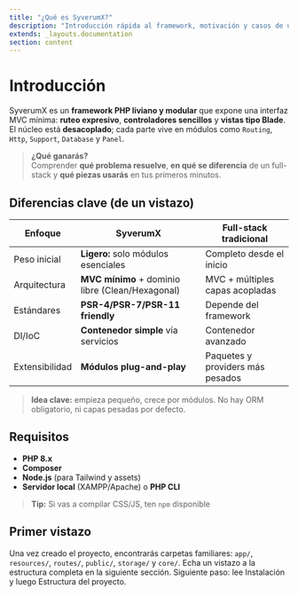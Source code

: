```yaml
---
title: "¿Qué es SyverumX?"
description: "Introducción rápida al framework, motivación y casos de uso."
extends: _layouts.documentation
section: content
---
```


# Introducción

SyverumX es un **framework PHP liviano y modular** que expone una interfaz MVC mínima: **ruteo expresivo**, **controladores sencillos** y **vistas tipo Blade**.  
El núcleo está **desacoplado**; cada parte vive en módulos como `Routing`, `Http`, `Support`, `Database` y `Panel`.

> **¿Qué ganarás?**  
> Comprender **qué problema resuelve**, **en qué se diferencia** de un full-stack y **qué piezas usarás** en tus primeros minutos.


## Diferencias clave (de un vistazo)

| Enfoque        | **SyverumX**                                    | Full-stack tradicional          |
|----------------|------------------------------------------------|--------------------------------|
| Peso inicial   | **Ligero:** solo módulos esenciales             | Completo desde el inicio        |
| Arquitectura   | **MVC mínimo** + dominio libre (Clean/Hexagonal)| MVC + múltiples capas acopladas |
| Estándares     | **PSR-4/PSR-7/PSR-11 friendly**                 | Depende del framework           |
| DI/IoC         | **Contenedor simple** vía servicios             | Contenedor avanzado             |
| Extensibilidad | **Módulos plug-and-play**                       | Paquetes y providers más pesados|


> **Idea clave:** empieza pequeño, crece por módulos. No hay ORM obligatorio, ni capas pesadas por defecto.


## Requisitos

- **PHP 8.x**
- **Composer**
- **Node.js** (para Tailwind y assets)
- **Servidor local** (XAMPP/Apache) o **PHP CLI**

> **Tip:** Si vas a compilar CSS/JS, ten `npm` disponible

## Primer vistazo 

Una vez creado el proyecto, encontrarás carpetas familiares: `app/`, `resources/`, `routes/`, `public/`, `storage/` y `core/`. Echa un vistazo a la estructura completa en la siguiente sección. Siguiente paso: lee Instalación y luego Estructura del proyecto.

